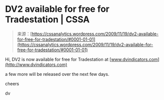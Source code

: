 <!--yml
category: 未分类
date: 2024-05-12 18:41:45
-->

# DV2 available for free for Tradestation | CSSA

> 来源：[https://cssanalytics.wordpress.com/2009/11/19/dv2-available-for-free-for-tradestation/#0001-01-01](https://cssanalytics.wordpress.com/2009/11/19/dv2-available-for-free-for-tradestation/#0001-01-01)

Hi, DV2 is now available for free for Tradestation at [www.dvindicators.com](http://www.dvindicators.com)

a few more will be released over the next few days.

cheers

dv